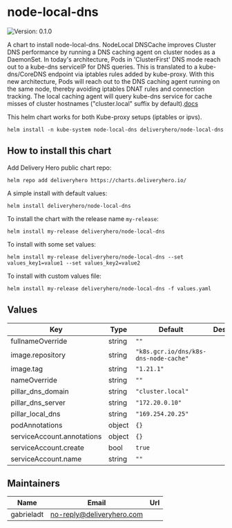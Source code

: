 # node-local-dns

![Version: 0.1.0](https://img.shields.io/badge/Version-0.1.0-informational?style=flat-square)

A chart to install node-local-dns.
NodeLocal DNSCache improves Cluster DNS performance by running a DNS caching agent on cluster nodes as a DaemonSet.
In today's architecture, Pods in 'ClusterFirst' DNS mode reach out to a kube-dns serviceIP for DNS queries.
This is translated to a kube-dns/CoreDNS endpoint via iptables rules added by kube-proxy.
With this new architecture, Pods will reach out to the DNS caching agent running on the same node, thereby avoiding iptables DNAT rules and connection tracking.
The local caching agent will query kube-dns service for cache misses of cluster hostnames ("cluster.local" suffix by default).[docs](https://kubernetes.io/docs/tasks/administer-cluster/nodelocaldns/)

This helm chart works for both Kube-proxy setups (iptables or ipvs).

 ```console
 helm install -n kube-system node-local-dns deliveryhero/node-local-dns
 ```

## How to install this chart

Add Delivery Hero public chart repo:

```console
helm repo add deliveryhero https://charts.deliveryhero.io/
```

A simple install with default values:

```console
helm install deliveryhero/node-local-dns
```

To install the chart with the release name `my-release`:

```console
helm install my-release deliveryhero/node-local-dns
```

To install with some set values:

```console
helm install my-release deliveryhero/node-local-dns --set values_key1=value1 --set values_key2=value2
```

To install with custom values file:

```console
helm install my-release deliveryhero/node-local-dns -f values.yaml
```

## Values

| Key | Type | Default | Description |
|-----|------|---------|-------------|
| fullnameOverride | string | `""` |  |
| image.repository | string | `"k8s.gcr.io/dns/k8s-dns-node-cache"` |  |
| image.tag | string | `"1.21.1"` |  |
| nameOverride | string | `""` |  |
| pillar_dns_domain | string | `"cluster.local"` |  |
| pillar_dns_server | string | `"172.20.0.10"` |  |
| pillar_local_dns | string | `"169.254.20.25"` |  |
| podAnnotations | object | `{}` |  |
| serviceAccount.annotations | object | `{}` |  |
| serviceAccount.create | bool | `true` |  |
| serviceAccount.name | string | `""` |  |

## Maintainers

| Name | Email | Url |
| ---- | ------ | --- |
| gabrieladt | no-reply@deliveryhero.com |  |
